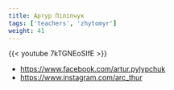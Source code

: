```yaml
---
title: Артур Піліпчук
tags: ['teachers', 'zhytomyr']
weight: 41
---
```

{{< youtube 7kTGNEoSIfE >}}

- https://www.facebook.com/artur.pylypchuk
- https://www.instagram.com/arc_thur

